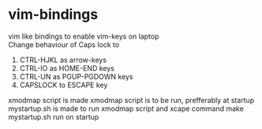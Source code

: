 # vim-bindings
vim like bindings to enable vim-keys on laptop  
Change behaviour of Caps lock to
1. CTRL-HJKL as arrow-keys
2. CTRL-IO as HOME-END keys
3. CTRL-UN as PGUP-PGDOWN keys
4. CAPSLOCK to ESCAPE key

xmodmap script is made
xmodmap script is to be run, prefferably at startup
mystartup.sh is made to run xmodmap script and xcape command
make mystartup.sh run on startup
